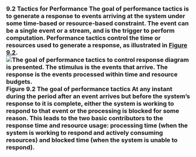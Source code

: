 ### 9.2 Tactics for Performance The goal of performance tactics is to generate a response to events arriving at the system under some time-based or resource-based constraint. The event can be a single event or a stream, and is the trigger to perform computation. Performance tactics control the time or resources used to generate a response, as illustrated in [Figure 9.2](ch09.xhtml#ch09fig02). ![The goal of performance tactics to control response diagram is presented. The stimulus is the events that arrive. The response is the events processed within time and resource budgets.](graphics/09fig02.jpg) Figure 9.2 The goal of performance tactics At any instant during the period after an event arrives but before the system’s response to it is complete, either the system is working to respond to that event or the processing is blocked for some reason. This leads to the two basic contributors to the response time and resource usage: processing time (when the system is working to respond and actively consuming resources) and blocked time (when the system is unable to respond).